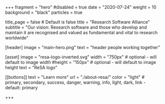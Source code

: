 +++
fragment = "hero"
#disabled = true
date = "2020-07-24"
weight = 10
background = "black"
particles = true

title_page = false # Default is false
title = "Research Software Alliance"
subtitle = "Our vision: Research software and those who develop and maintain it are recognised and valued as fundamental and vital to research worldwide"

[header]
  image = "main-hero.png"
  text = "header people working together"

[asset]
  image = "resa-logo-inverted.svg"
  width = "750px" # optional - will default to image width
  #height = "150px" # optional - will default to image height
  text = "ReSA logo"

[[buttons]]
  text = "Learn more"
  url = "./about-resa/"
  color = "light" # primary, secondary, success, danger, warning, info, light, dark, link - default: primary

+++
